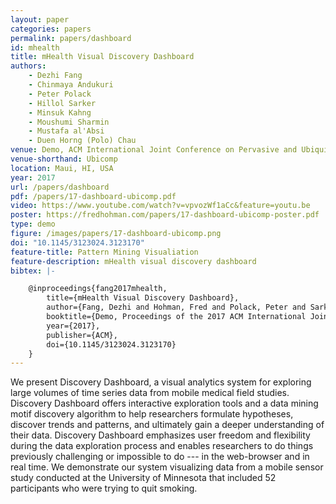 ```yaml
---
layout: paper
categories: papers
permalink: papers/dashboard
id: mhealth
title: mHealth Visual Discovery Dashboard
authors:
    - Dezhi Fang
    - Chinmaya Andukuri
    - Peter Polack
    - Hillol Sarker
    - Minsuk Kahng
    - Moushumi Sharmin
    - Mustafa al'Absi
    - Duen Horng (Polo) Chau
venue: Demo, ACM International Joint Conference on Pervasive and Ubiquitous Computing
venue-shorthand: Ubicomp
location: Maui, HI, USA
year: 2017
url: /papers/dashboard
pdf: /papers/17-dashboard-ubicomp.pdf
video: https://www.youtube.com/watch?v=vpvozWf1aCc&feature=youtu.be
poster: https://fredhohman.com/papers/17-dashboard-ubicomp-poster.pdf
type: demo
figure: /images/papers/17-dashboard-ubicomp.png
doi: "10.1145/3123024.3123170"
feature-title: Pattern Mining Visualiation
feature-description: mHealth visual discovery dashboard
bibtex: |-

    @inproceedings{fang2017mhealth,
        title={mHealth Visual Discovery Dashboard},
        author={Fang, Dezhi and Hohman, Fred and Polack, Peter and Sarker, Hillol and Kahng, Minsuk and Sharmin, Moushumi and al'Absi, Mustafa and Chau, Duen Horng},
        booktitle={Demo, Proceedings of the 2017 ACM International Joint Conference on Pervasive and Ubiquitous Computing and Proceedings of the 2017 ACM International Symposium on Wearable Computers},
        year={2017},
        publisher={ACM},
        doi={10.1145/3123024.3123170}
    }
---
```


We present Discovery Dashboard, a visual analytics system for exploring large volumes of time series data from mobile medical field studies. 
Discovery Dashboard offers interactive exploration tools and a data mining motif discovery algorithm to help researchers formulate hypotheses, discover trends and patterns, and ultimately gain a deeper understanding of their data.
Discovery Dashboard emphasizes user freedom and flexibility during the data exploration process and enables researchers to do things previously challenging or impossible to do --- in the web-browser and in real time.
We demonstrate our system visualizing data from a mobile sensor study conducted at the University of Minnesota that included 52 participants who were trying to quit smoking.

